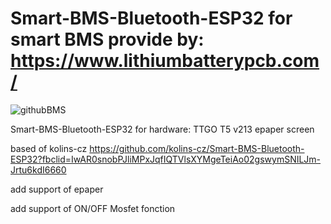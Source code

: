 # Smart-BMS-Bluetooth-ESP32 for smart BMS provide by: https://www.lithiumbatterypcb.com/ 
![githubBMS](https://user-images.githubusercontent.com/20805763/126810677-15c37c82-e9d6-41f2-ac1e-338fe813c8bd.JPG)

Smart-BMS-Bluetooth-ESP32 for hardware: TTGO T5 v213 epaper screen

based of kolins-cz https://github.com/kolins-cz/Smart-BMS-Bluetooth-ESP32?fbclid=IwAR0snobPJliMPxJqfIQTVlsXYMgeTeiAo02gswymSNILJm-Jrtu6kdI6660

add support of epaper

add support of ON/OFF Mosfet fonction
